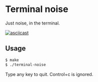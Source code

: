 # Terminal noise

Just noise, in the terminal.

[![asciicast](https://asciinema.org/a/qQLVw79pJlVsX5rWqNdkk8eRq.svg)](https://asciinema.org/a/qQLVw79pJlVsX5rWqNdkk8eRq)

## Usage

```sh
$ make
$ ./terminal-noise
```

Type any key to quit. Control+c is ignored.

